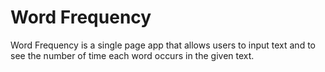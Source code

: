 <h1>Word Frequency</h1>
Word Frequency is a single page app that allows users to input text and to see the number of time each word occurs in the given text.
